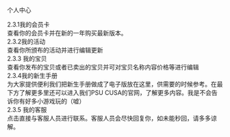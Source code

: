 个人中心

2.3.1我的会员卡  
查看你的会员卡并在新的一年购买最新版本。  
2.3.2我的活动  
查看你所颁布的活动并进行编辑更新  
2.3.3 我的宝贝  
查看你发布的宝贝或者已卖出的宝贝并可对宝贝名称内容价格等进行编辑  
2.3.4我的新生手册  
为大家提供便利我们把新生手册做成了电子版放在这里，供需要的时候参考。在最下方了解更多里还可以进入我们PSU CUSA的官网，了解更多内容。我是不会告诉你有好多小游戏玩的（嘘）  
2.3.5 我的客服  
点击直接与客服人员进行联系。客服人员会尽快回复你，如未能秒回，请多多谅解。

